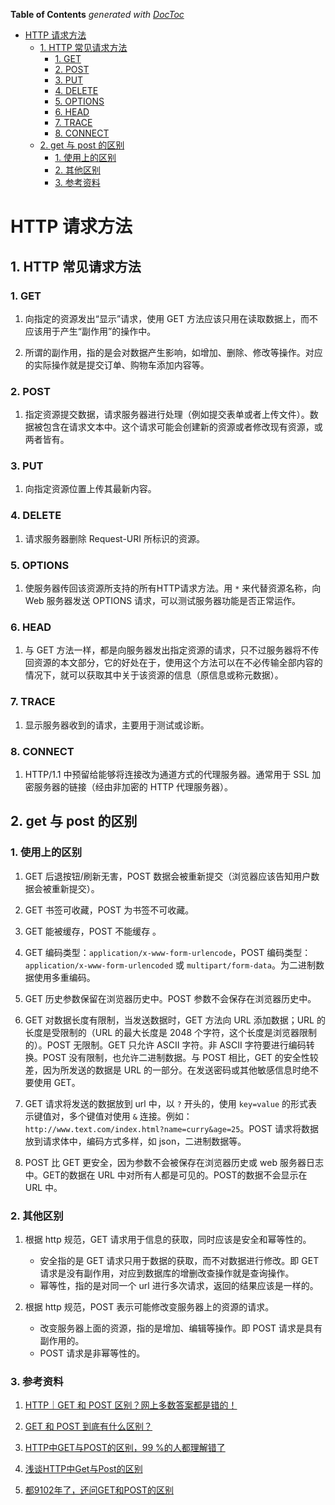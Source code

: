 <!-- START doctoc generated TOC please keep comment here to allow auto update -->
<!-- DON'T EDIT THIS SECTION, INSTEAD RE-RUN doctoc TO UPDATE -->
**Table of Contents**  *generated with [DocToc](https://github.com/thlorenz/doctoc)*

- [HTTP 请求方法](#http-%E8%AF%B7%E6%B1%82%E6%96%B9%E6%B3%95)
  - [1. HTTP 常见请求方法](#1-http-%E5%B8%B8%E8%A7%81%E8%AF%B7%E6%B1%82%E6%96%B9%E6%B3%95)
    - [1. GET](#1-get)
    - [2. POST](#2-post)
    - [3. PUT](#3-put)
    - [4. DELETE](#4-delete)
    - [5. OPTIONS](#5-options)
    - [6. HEAD](#6-head)
    - [7. TRACE](#7-trace)
    - [8. CONNECT](#8-connect)
  - [2. get 与 post 的区别](#2-get-%E4%B8%8E-post-%E7%9A%84%E5%8C%BA%E5%88%AB)
    - [1. 使用上的区别](#1-%E4%BD%BF%E7%94%A8%E4%B8%8A%E7%9A%84%E5%8C%BA%E5%88%AB)
    - [2. 其他区别](#2-%E5%85%B6%E4%BB%96%E5%8C%BA%E5%88%AB)
    - [3. 参考资料](#3-%E5%8F%82%E8%80%83%E8%B5%84%E6%96%99)

<!-- END doctoc generated TOC please keep comment here to allow auto update -->

# HTTP 请求方法

## 1. HTTP 常见请求方法

### 1. GET

1. 向指定的资源发出“显示”请求，使用 GET 方法应该只用在读取数据上，而不应该用于产生“副作用”的操作中。

2. 所谓的副作用，指的是会对数据产生影响，如增加、删除、修改等操作。对应的实际操作就是提交订单、购物车添加内容等。

### 2. POST

1. 指定资源提交数据，请求服务器进行处理（例如提交表单或者上传文件）。数据被包含在请求文本中。这个请求可能会创建新的资源或者修改现有资源，或两者皆有。

### 3. PUT

1. 向指定资源位置上传其最新内容。

### 4. DELETE

1. 请求服务器删除 Request-URI 所标识的资源。

### 5. OPTIONS

1. 使服务器传回该资源所支持的所有HTTP请求方法。用 `*` 来代替资源名称，向 Web 服务器发送 OPTIONS 请求，可以测试服务器功能是否正常运作。

### 6. HEAD

1. 与 GET 方法一样，都是向服务器发出指定资源的请求，只不过服务器将不传回资源的本文部分，它的好处在于，使用这个方法可以在不必传输全部内容的情况下，就可以获取其中关于该资源的信息（原信息或称元数据）。

### 7. TRACE

1. 显示服务器收到的请求，主要用于测试或诊断。

### 8. CONNECT

1. HTTP/1.1 中预留给能够将连接改为通道方式的代理服务器。通常用于 SSL 加密服务器的链接（经由非加密的 HTTP 代理服务器）。

## 2. get 与 post 的区别

### 1. 使用上的区别

1. GET 后退按钮/刷新无害，POST 数据会被重新提交（浏览器应该告知用户数据会被重新提交）。

2. GET 书签可收藏，POST 为书签不可收藏。

3. GET 能被缓存，POST 不能缓存 。

4. GET 编码类型：`application/x-www-form-urlencode`，POST 编码类型：`application/x-www-form-urlencoded` 或 `multipart/form-data`。为二进制数据使用多重编码。

5. GET 历史参数保留在浏览器历史中。POST 参数不会保存在浏览器历史中。

6. GET 对数据长度有限制，当发送数据时，GET 方法向 URL 添加数据；URL 的长度是受限制的（URL 的最大长度是 2048 个字符，这个长度是浏览器限制的）。POST 无限制。GET 只允许 ASCII 字符。非 ASCII 字符要进行编码转换。POST 没有限制，也允许二进制数据。与 POST 相比，GET 的安全性较差，因为所发送的数据是 URL 的一部分。在发送密码或其他敏感信息时绝不要使用 GET。

7. GET 请求将发送的数据放到 url 中，以 `?` 开头的，使用 `key=value` 的形式表示键值对，多个键值对使用 `&` 连接。例如：`http://www.text.com/index.html?name=curry&age=25`。POST 请求将数据放到请求体中，编码方式多样，如 json，二进制数据等。

8. POST 比 GET 更安全，因为参数不会被保存在浏览器历史或 web 服务器日志中。GET的数据在 URL 中对所有人都是可见的。POST的数据不会显示在 URL 中。


### 2. 其他区别

1. 根据 http 规范，GET 请求用于信息的获取，同时应该是安全和幂等性的。
   - 安全指的是 GET 请求只用于数据的获取，而不对数据进行修改。即 GET 请求是没有副作用，对应到数据库的增删改查操作就是查询操作。
   - 幂等性，指的是对同一个 url 进行多次请求，返回的结果应该是一样的。

2. 根据 http 规范，POST 表示可能修改变服务器上的资源的请求。
   - 改变服务器上面的资源，指的是增加、编辑等操作。即 POST 请求是具有副作用的。
   - POST 请求是非幂等性的。

### 3. 参考资料

1. [HTTP｜GET 和 POST 区别？网上多数答案都是错的！](https://www.jianshu.com/p/fd67b576365d)

2. [GET 和 POST 到底有什么区别？](https://www.zhihu.com/question/28586791)

3. [HTTP中GET与POST的区别，99 %的人都理解错了](https://zhuanlan.zhihu.com/p/114846445)

4. [浅谈HTTP中Get与Post的区别](https://www.cnblogs.com/hyddd/archive/2009/03/31/1426026.html)

5. [都9102年了，还问GET和POST的区别](https://segmentfault.com/a/1190000018129846)
 
